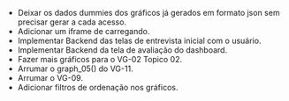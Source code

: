 - Deixar os dados dummies dos gráficos já gerados em formato json sem precisar gerar a cada acesso.
- Adicionar um iframe de carregando.
- Implementar Backend das telas de entrevista inicial com o usuário.
- Implementar Backend da tela de avaliação do dashboard.
- Fazer mais gráficos para o VG-02 Topico 02.
- Arrumar o graph_05() do VG-11.
- Arrumar o VG-09.
- Adicionar filtros de ordenação nos gráficos.